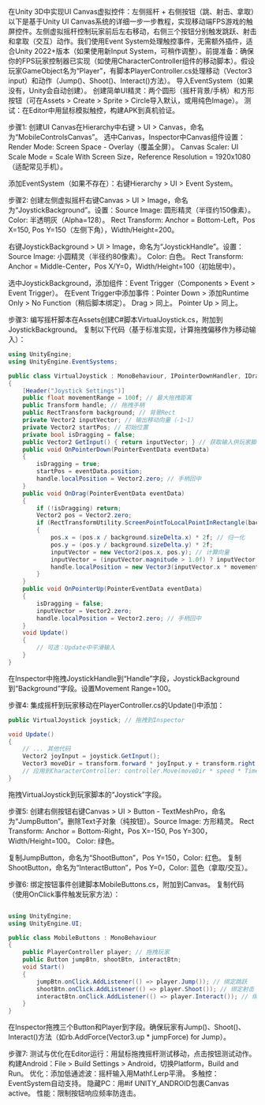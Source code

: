 在Unity 3D中实现UI Canvas虚拟控件：左侧摇杆 + 右侧按钮（跳、射击、拿取）以下是基于Unity UI Canvas系统的详细一步一步教程，实现移动端FPS游戏的触屏控件。左侧虚拟摇杆控制玩家前后左右移动，右侧三个按钮分别触发跳跃、射击和拿取（交互）动作。我们使用Event System处理触控事件，无需额外插件，适合Unity 2022+版本（如果使用新Input System，可稍作调整）。前提准备：确保你的FPS玩家控制器已实现（如使用CharacterController组件的移动脚本）。假设玩家GameObject名为“Player”，有脚本PlayerController.cs处理移动（Vector3 input）和动作（Jump()、Shoot()、Interact()方法）。
导入EventSystem（如果没有，Unity会自动创建）。
创建简单UI精灵：两个圆形（摇杆背景/手柄）和方形按钮（可在Assets > Create > Sprite > Circle导入默认，或用纯色Image）。
测试：在Editor中用鼠标模拟触控，构建APK到真机验证。

步骤1: 创建UI Canvas在Hierarchy中右键 > UI > Canvas，命名为“MobileControlsCanvas”。
选中Canvas，Inspector中Canvas组件设置：Render Mode: Screen Space - Overlay（覆盖全屏）。
Canvas Scaler: UI Scale Mode = Scale With Screen Size，Reference Resolution = 1920x1080（适配常见手机）。

添加EventSystem（如果不存在）：右键Hierarchy > UI > Event System。

步骤2: 创建左侧虚拟摇杆右键Canvas > UI > Image，命名为“JoystickBackground”。设置：Source Image: 圆形精灵（半径约150像素）。
Color: 半透明灰（Alpha=128）。
Rect Transform: Anchor = Bottom-Left，Pos X=150, Pos Y=150（左侧下角），Width/Height=200。

右键JoystickBackground > UI > Image，命名为“JoystickHandle”。设置：Source Image: 小圆精灵（半径约80像素）。
Color: 白色。
Rect Transform: Anchor = Middle-Center，Pos X/Y=0，Width/Height=100（初始居中）。

选中JoystickBackground，添加组件：Event Trigger（Components > Event > Event Trigger）。
在Event Trigger中添加事件：Pointer Down > 添加Runtime Only > No Function（稍后脚本绑定）。
Drag > 同上。
Pointer Up > 同上。

步骤3: 编写摇杆脚本在Assets创建C#脚本VirtualJoystick.cs，附加到JoystickBackground。
复制以下代码（基于标准实现，计算拖拽偏移作为移动输入）：
```csharp
using UnityEngine;
using UnityEngine.EventSystems;

public class VirtualJoystick : MonoBehaviour, IPointerDownHandler, IDragHandler, IPointerUpHandler
{
    [Header("Joystick Settings")]
    public float movementRange = 100f; // 最大拖拽距离
    public Transform handle; // 拖拽手柄
    public RectTransform background; // 背景Rect
    private Vector2 inputVector; // 输出移动向量（-1~1）
    private Vector2 startPos; // 初始位置
    private bool isDragging = false;
    public Vector2 GetInput() { return inputVector; } // 获取输入供玩家脚本用
    public void OnPointerDown(PointerEventData eventData)
    {
        isDragging = true;
        startPos = eventData.position;
        handle.localPosition = Vector2.zero; // 手柄回中
    }
    public void OnDrag(PointerEventData eventData)
    {
        if (!isDragging) return;
        Vector2 pos = Vector2.zero;
        if (RectTransformUtility.ScreenPointToLocalPointInRectangle(background, eventData.position, eventData.pressEventCamera, out pos))
        {
            pos.x = (pos.x / background.sizeDelta.x) * 2f; // 归一化
            pos.y = (pos.y / background.sizeDelta.y) * 2f;
            inputVector = new Vector2(pos.x, pos.y); // 计算向量
            inputVector = (inputVector.magnitude > 1.0f) ? inputVector.normalized : inputVector; // Clamp到圆形
            handle.localPosition = new Vector3(inputVector.x * movementRange, inputVector.y * movementRange, 0); // 更新手柄位置
        }
    }
    public void OnPointerUp(PointerEventData eventData)
    {
        isDragging = false;
        inputVector = Vector2.zero;
        handle.localPosition = Vector2.zero; // 手柄回中
    }
    void Update()
    {
        // 可选：Update中平滑输入
    }
}
```

在Inspector中拖拽JoystickHandle到“Handle”字段，JoystickBackground到“Background”字段。设置Movement Range=100。

步骤4: 集成摇杆到玩家移动在PlayerController.cs的Update()中添加：

```csharp
public VirtualJoystick joystick; // 拖拽到Inspector

void Update()
{
    // ... 其他代码
    Vector2 joyInput = joystick.GetInput();
    Vector3 moveDir = transform.forward * joyInput.y + transform.right * joyInput.x; // 前后左右
    // 应用到CharacterController: controller.Move(moveDir * speed * Time.deltaTime);
}
```

拖拽VirtualJoystick到玩家脚本的“Joystick”字段。

步骤5: 创建右侧按钮右键Canvas > UI > Button - TextMeshPro，命名为“JumpButton”。删除Text子对象（纯按钮）。Source Image: 方形精灵。
Rect Transform: Anchor = Bottom-Right，Pos X=-150, Pos Y=300，Width/Height=100。
Color: 绿色。

复制JumpButton，命名为“ShootButton”，Pos Y=150，Color: 红色。
复制ShootButton，命名为“InteractButton”，Pos Y=0，Color: 蓝色（拿取/交互）。

步骤6: 绑定按钮事件创建脚本MobileButtons.cs，附加到Canvas。
复制代码（使用OnClick事件触发玩家方法）：

```csharp

using UnityEngine;
using UnityEngine.UI;

public class MobileButtons : MonoBehaviour
{
    public PlayerController player; // 拖拽玩家
    public Button jumpBtn, shootBtn, interactBtn;
    void Start()
    {
        jumpBtn.onClick.AddListener(() => player.Jump()); // 绑定跳跃
        shootBtn.onClick.AddListener(() => player.Shoot()); // 绑定射击
        interactBtn.onClick.AddListener(() => player.Interact()); // 绑定拿取
    }
}
```

在Inspector拖拽三个Button和Player到字段。确保玩家有Jump()、Shoot()、Interact()方法（如rb.AddForce(Vector3.up * jumpForce) for Jump）。

步骤7: 测试与优化在Editor运行：用鼠标拖拽摇杆测试移动，点击按钮测试动作。
构建Android：File > Build Settings > Android，切换Platform，Build and Run。
优化：添加低通滤波：摇杆输入用Mathf.Lerp平滑。
多触控：EventSystem自动支持。
隐藏PC：用#if UNITY_ANDROID包裹Canvas active。
性能：限制按钮响应频率防连击。
